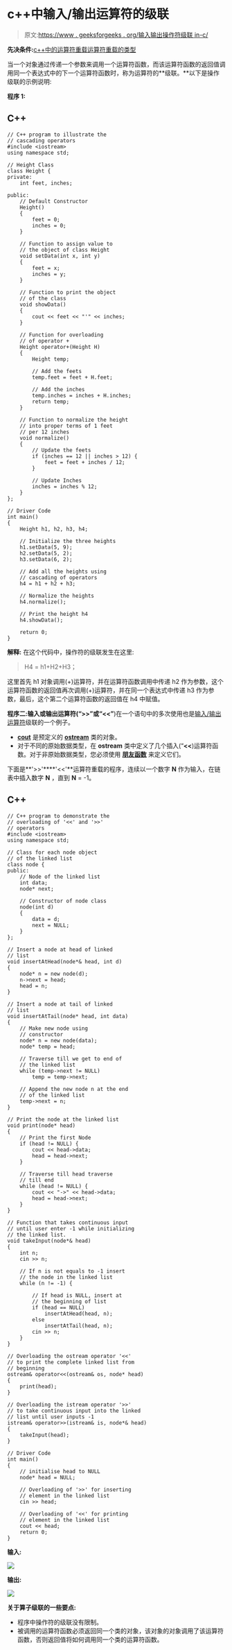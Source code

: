# c++中输入/输出运算符的级联

> 原文:[https://www . geeksforgeeks . org/输入输出操作符级联 in-c/](https://www.geeksforgeeks.org/cascading-of-input-output-operators-in-c/)

**先决条件:**[c++中的运算符重载](https://www.geeksforgeeks.org/operator-overloading-c/)[运算符重载的类型](https://www.geeksforgeeks.org/types-of-operator-overloading-in-c/)

当一个对象通过传递一个参数来调用一个运算符函数，而该运算符函数的返回值调用同一个表达式中的下一个运算符函数时，称为运算符的**级联。**以下是操作级联的示例说明:

**程序 1:**

## C++

```
// C++ program to illustrate the
// cascading operators
#include <iostream>
using namespace std;

// Height Class
class Height {
private:
    int feet, inches;

public:
    // Default Constructor
    Height()
    {
        feet = 0;
        inches = 0;
    }

    // Function to assign value to
    // the object of class Height
    void setData(int x, int y)
    {
        feet = x;
        inches = y;
    }

    // Function to print the object
    // of the class
    void showData()
    {
        cout << feet << "'" << inches;
    }

    // Function for overloading
    // of operator +
    Height operator+(Height H)
    {
        Height temp;

        // Add the feets
        temp.feet = feet + H.feet;

        // Add the inches
        temp.inches = inches + H.inches;
        return temp;
    }

    // Function to normalize the height
    // into proper terms of 1 feet
    // per 12 inches
    void normalize()
    {
        // Update the feets
        if (inches == 12 || inches > 12) {
            feet = feet + inches / 12;
        }

        // Update Inches
        inches = inches % 12;
    }
};

// Driver Code
int main()
{
    Height h1, h2, h3, h4;

    // Initialize the three heights
    h1.setData(5, 9);
    h2.setData(5, 2);
    h3.setData(6, 2);

    // Add all the heights using
    // cascading of operators
    h4 = h1 + h2 + h3;

    // Normalize the heights
    h4.normalize();

    // Print the height h4
    h4.showData();

    return 0;
}
```

**解释:**
在这个代码中，操作符的级联发生在这里:

> H4 = h1+H2+H3；

这里首先 h1 对象调用(+)运算符，并在运算符函数调用中传递 h2 作为参数，这个运算符函数的返回值再次调用(+)运算符，并在同一个表达式中传递 h3 作为参数，最后，这个第二个运算符函数的返回值在 h4 中赋值。

**程序二:**输入或输出运算符(**“>>”**或**“<<”**)在一个语句中的多次使用也是[输入/输出运算符](https://www.geeksforgeeks.org/basic-input-output-c/)级联的一个例子。

*   [**cout**](https://www.geeksforgeeks.org/basic-input-output-c/) 是预定义的 [**ostream**](https://www.geeksforgeeks.org/c-stream-classes-structure/) 类的对象。
*   对于不同的原始数据类型，在 **ostream** 类中定义了几个插入(“**<<**)运算符函数。对于非原始数据类型，您必须使用 [**朋友函数**](https://www.geeksforgeeks.org/friend-class-function-cpp/) 来定义它们。

下面是**'>>'****'<<'**运算符重载的程序，连续以一个数字 **N** 作为输入，在链表中插入数字 **N** ，直到 **N** = -1。

## C++

```
// C++ program to demonstrate the
// overloading of '<<' and '>>'
// operators
#include <iostream>
using namespace std;

// Class for each node object
// of the linked list
class node {
public:
    // Node of the linked list
    int data;
    node* next;

    // Constructor of node class
    node(int d)
    {
        data = d;
        next = NULL;
    }
};

// Insert a node at head of linked
// list
void insertAtHead(node*& head, int d)
{
    node* n = new node(d);
    n->next = head;
    head = n;
}

// Insert a node at tail of linked
// list
void insertAtTail(node* head, int data)
{
    // Make new node using
    // constructor
    node* n = new node(data);
    node* temp = head;

    // Traverse till we get to end of
    // the linked list
    while (temp->next != NULL)
        temp = temp->next;

    // Append the new node n at the end
    // of the linked list
    temp->next = n;
}

// Print the node at the linked list
void print(node* head)
{
    // Print the first Node
    if (head != NULL) {
        cout << head->data;
        head = head->next;
    }

    // Traverse till head traverse
    // till end
    while (head != NULL) {
        cout << "->" << head->data;
        head = head->next;
    }
}

// Function that takes continuous input
// until user enter -1 while initializing
// the linked list.
void takeInput(node*& head)
{
    int n;
    cin >> n;

    // If n is not equals to -1 insert
    // the node in the linked list
    while (n != -1) {

        // If head is NULL, insert at
        // the beginning of list
        if (head == NULL)
            insertAtHead(head, n);
        else
            insertAtTail(head, n);
        cin >> n;
    }
}

// Overloading the ostream operator '<<'
// to print the complete linked list from
// beginning
ostream& operator<<(ostream& os, node* head)
{
    print(head);
}

// Overloading the istream operator '>>'
// to take continuous input into the linked
// list until user inputs -1
istream& operator>>(istream& is, node*& head)
{
    takeInput(head);
}

// Driver Code
int main()
{
    // initialise head to NULL
    node* head = NULL;

    // Overloading of '>>' for inserting
    // element in the linked list
    cin >> head;

    // Overloading of '<<' for printing
    // element in the linked list
    cout << head;
    return 0;
}
```

**输入:**

![](img/385a711e60f950e35b0901f5e34f0c4b.png)

**输出:**

![](img/8647a149dc852660f65541507ac8f3d7.png)

**关于算子级联的一些要点:**

*   程序中操作符的级联没有限制。
*   被调用的运算符函数必须返回同一个类的对象，该对象的对象调用了该运算符函数，否则返回值将如何调用同一个类的运算符函数。